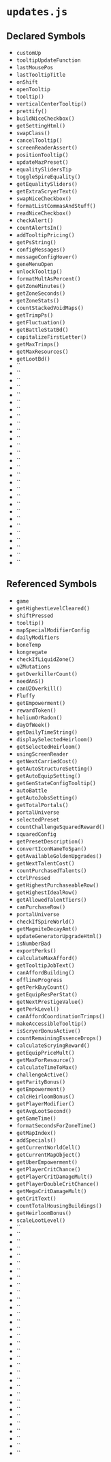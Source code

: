 # `updates.js`

## Declared Symbols

- `customUp`
- `tooltipUpdateFunction`
- `lastMousePos`
- `lastTooltipTitle`
- `onShift`
- `openTooltip`
- `tooltip()`
- `verticalCenterTooltip()`
- `prettify()`
- `buildNiceCheckbox()`
- `getSettingHtml()`
- `swapClass()`
- `cancelTooltip()`
- `screenReaderAssert()`
- `positionTooltip()`
- `updateMazPreset()`
- `equalitySlidersTip`
- `toggleSpireEquality()`
- `getEqualitySliders()`
- `getExtraScryerText()`
- `swapNiceCheckbox()`
- `formatListCommasAndStuff()`
- `readNiceCheckbox()`
- `checkAlert()`
- `countAlertsIn()`
- `addTooltipPricing()`
- `getPsString()`
- `configMessages()`
- `messageConfigHover()`
- `geneMenuOpen`
- `unlockTooltip()`
- `formatMultAsPercent()`
- `getZoneMinutes()`
- `getZoneSeconds()`
- `getZoneStats()`
- `countStackedVoidMaps()`
- `getTrimpPs()`
- `getFluctuation()`
- `getBattleStatBd()`
- `capitalizeFirstLetter()`
- `getMaxTrimps()`
- `getMaxResources()`
- `getLootBd()`
- ``
- ``
- ``
- ``
- ``
- ``
- ``
- ``
- ``
- ``
- ``
- ``
- ``
- ``
- ``
- ``
- ``
- ``
- ``
- ``
- ``
- ``
- ``
- ``
- ``
- ``
- ``
- ``

## Referenced Symbols

- `game`
- `getHighestLevelCleared()`
- `shiftPressed`
- `tooltip()`
- `mapSpecialModifierConfig`
- `dailyModifiers`
- `boneTemp`
- `kongregate`
- `checkIfLiquidZone()`
- `u2Mutations`
- `getOverkillerCount()`
- `needAnS()`
- `canU2Overkill()`
- `Fluffy`
- `getEmpowerment()`
- `rewardToken()`
- `heliumOrRadon()`
- `dayOfWeek()`
- `getDailyTimeString()`
- `displaySelectedHeirloom()`
- `getSelectedHeirloom()`
- `usingScreenReader`
- `getNextCarriedCost()`
- `getAutoStructureSetting()`
- `getAutoEquipSetting()`
- `getGenStateConfigTooltip()`
- `autoBattle`
- `getAutoJobsSetting()`
- `getTotalPortals()`
- `portalUniverse`
- `selectedPreset`
- `countChallengeSquaredReward()`
- `squaredConfig`
- `getPresetDescription()`
- `convertIconNameToSpan()`
- `getAvailableGoldenUpgrades()`
- `getNextTalentCost()`
- `countPurchasedTalents()`
- `ctrlPressed`
- `getHighestPurchaseableRow()`
- `getHighestIdealRow()`
- `getAllowedTalentTiers()`
- `canPurchaseRow()`
- `portalUniverse`
- `checkIfSpireWorld()`
- `getMagmiteDecayAmt()`
- `updateGeneratorUpgradeHtml()`
- `isNumberBad`
- `exportPerks()`
- `calculateMaxAfford()`
- `getTooltipJobText()`
- `canAffordBuilding()`
- `offlineProgress`
- `getPerkBuyCount()`
- `getEquipResPerStat()`
- `getNextPrestigeValue()`
- `getPerkLevel()`
- `canAffordCoordinationTrimps()`
- `makeAccessibleTooltip()`
- `isScryerBonusActive()`
- `countRemainingEssenceDrops()`
- `calculateScryingReward()`
- `getEquipPriceMult()`
- `getMaxForResource()`
- `calculateTimeToMax()`
- `challengeActive()`
- `getParityBonus()`
- `getEmpowerment()`
- `calcHeirloomBonus()`
- `getPlayerModifier()`
- `getAvgLootSecond()`
- `getGameTime()`
- `formatSecondsForZoneTime()`
- `getMapIndex()`
- `addSpecials()`
- `getCurrentWorldCell()`
- `getCurrentMapObject()`
- `getUberEmpowerment()`
- `getPlayerCritChance()`
- `getPlayerCritDamageMult()`
- `getPlayerDoubleCritChance()`
- `getMegaCritDamageMult()`
- `getCritText()`
- `countTotalHousingBuildings()`
- `getHeirloomBonus()`
- `scaleLootLevel()`
- ``
- ``
- ``
- ``
- ``
- ``
- ``
- ``
- ``
- ``
- ``
- ``
- ``
- ``
- ``
- ``
- ``
- ``
- ``
- ``
- ``
- ``
- ``
- ``
- ``
- ``
- ``
- ``
- ``
- ``
- ``
- ``
